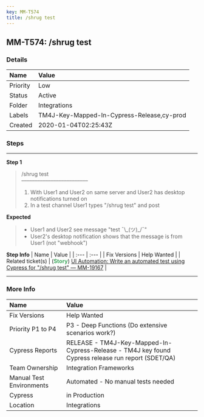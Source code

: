 ```yaml
---
key: MM-T574
title: /shrug test
---
```


## MM-T574: /shrug test

### Details

| Name     | Value                                      |
| :------- | :----------------------------------------- |
| Priority | Low                                        |
| Status   | Active                                     |
| Folder   | Integrations                               |
| Labels   | TM4J-Key-Mapped-In-Cypress-Release,cy-prod |
| Created  | 2020-01-04T02:25:43Z                       |

### Steps

<hr/>

**Step 1**

> <article>/shrug test<br />–––––––––––––––––––––––––<ol><li>With User1 and User2 on same server and User2 has desktop notifications turned on</li><li>In a test channel User1 types "/shrug test" and post</li></ol></article>

**Expected**

> <article><ul><li>User1 and User2 see message "test ¯\_(ツ)_/¯"</li><li>User2's desktop notification shows that the message is from User1 (not "webhook")</li></ul></article>

**Step Info**
| Name | Value |
| :--- | :--- |
| Fix Versions | Help Wanted |
| Related ticket(s) | (<strong><span style="color:rgb(65, 168, 95)">Story</span></strong>) <a href="https://mattermost.atlassian.net/browse/MM-">UI Automation: Write an automated test using Cypress for "/shrug test" — MM-19167</a> |

<hr/>

### More Info

| Name                     | Value                                                                                              |
| :----------------------- | :------------------------------------------------------------------------------------------------- |
| Fix Versions             | Help Wanted                                                                                        |
| Priority P1 to P4        | P3 - Deep Functions (Do extensive scenarios work?)                                                 |
| Cypress Reports          | RELEASE - TM4J-Key-Mapped-In-Cypress-Release - TM4J key found Cypress release run report (SDET/QA) |
| Team Ownership           | Integration Frameworks                                                                             |
| Manual Test Environments | Automated - No manual tests needed                                                                 |
| Cypress                  | in Production                                                                                      |
| Location                 | Integrations                                                                                       |
